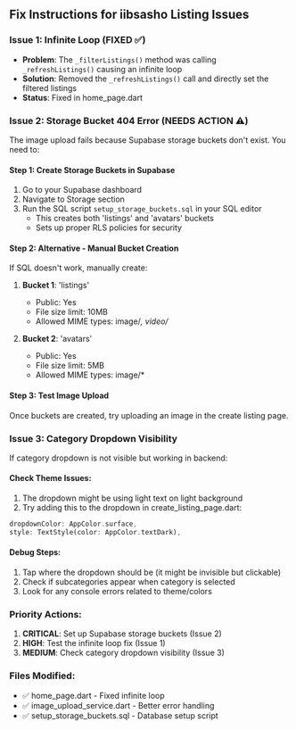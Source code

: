 ## Fix Instructions for iibsasho Listing Issues

### Issue 1: Infinite Loop (FIXED ✅)
- **Problem**: The `_filterListings()` method was calling `_refreshListings()` causing an infinite loop
- **Solution**: Removed the `_refreshListings()` call and directly set the filtered listings
- **Status**: Fixed in home_page.dart

### Issue 2: Storage Bucket 404 Error (NEEDS ACTION ⚠️)

The image upload fails because Supabase storage buckets don't exist. You need to:

#### Step 1: Create Storage Buckets in Supabase
1. Go to your Supabase dashboard
2. Navigate to Storage section
3. Run the SQL script `setup_storage_buckets.sql` in your SQL editor
   - This creates both 'listings' and 'avatars' buckets
   - Sets up proper RLS policies for security

#### Step 2: Alternative - Manual Bucket Creation
If SQL doesn't work, manually create:
1. **Bucket 1**: 'listings'
   - Public: Yes
   - File size limit: 10MB
   - Allowed MIME types: image/*, video/*
   
2. **Bucket 2**: 'avatars' 
   - Public: Yes
   - File size limit: 5MB
   - Allowed MIME types: image/*

#### Step 3: Test Image Upload
Once buckets are created, try uploading an image in the create listing page.

### Issue 3: Category Dropdown Visibility

If category dropdown is not visible but working in backend:

#### Check Theme Issues:
1. The dropdown might be using light text on light background
2. Try adding this to the dropdown in create_listing_page.dart:

```dart
dropdownColor: AppColor.surface,
style: TextStyle(color: AppColor.textDark),
```

#### Debug Steps:
1. Tap where the dropdown should be (it might be invisible but clickable)
2. Check if subcategories appear when category is selected
3. Look for any console errors related to theme/colors

### Priority Actions:
1. **CRITICAL**: Set up Supabase storage buckets (Issue 2)
2. **HIGH**: Test the infinite loop fix (Issue 1) 
3. **MEDIUM**: Check category dropdown visibility (Issue 3)

### Files Modified:
- ✅ home_page.dart - Fixed infinite loop
- ✅ image_upload_service.dart - Better error handling
- ✅ setup_storage_buckets.sql - Database setup script
